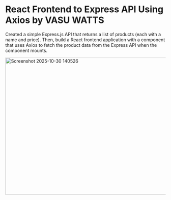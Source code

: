 # React Frontend to Express API Using Axios by VASU WATTS
Created a simple Express.js API that returns a list of products (each with a name and price). Then, build a React frontend application with a component that uses Axios to fetch the product data from the Express API when the component mounts. 

<img width="803" height="431" alt="Screenshot 2025-10-30 140526" src="https://github.com/user-attachments/assets/5043d31b-bd5e-41d9-b87d-f61ac429cf57" />
